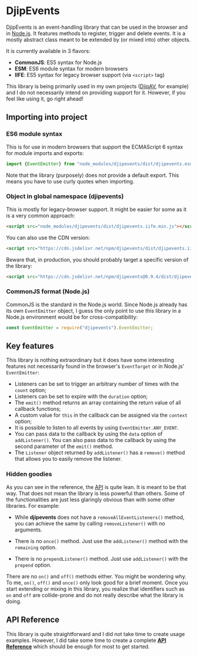# DjipEvents

DjipEvents is an event-handling library that can be used in the browser and in 
[Node.js](https://nodejs.org). It features methods to register, trigger and delete events. It is a 
mostly abstract class meant to be extended by (or mixed into) other objects. 
 
It is currently available in 3 flavors:

  * **CommonJS**: ES5 syntax for Node.js
  * **ESM**: ES6 module syntax for modern browsers
  * **IIFE**: ES5 syntax for legacy browser support (via `<script>` tag)

This library is being primarily used in my own projects ([DjipAV](https://github.com/djipco/djipav), 
for example) and I do not necessarily intend on providing support for it. However, if you feel like 
using it, go right ahead!

## Importing into project

### ES6 module syntax

This is for use in modern browsers that support the ECMAScript 6 syntax for module imports and 
exports:

```javascript
import {EventEmitter} from "node_modules/djipevents/dist/djipevents.esm.min.js";
```
Note that the library (purposely) does not provide a default export. This means you have to use 
curly quotes when importing.

### Object in global namespace (djipevents)

This is mostly for legacy-browser support. It might be easier for some as it is a very common 
approach:

```html
<script src="node_modules/djipevents/dist/djipevents.iife.min.js"></script>
```

You can also use the CDN version:

```html
<script src="https://cdn.jsdelivr.net/npm/djipevents/dist/djipevents.iife.min.js"></script>

```
Beware that, in production, you should probably target a specific version of the library:

```html
<script src="https://cdn.jsdelivr.net/npm/djipevents@0.9.4/dist/djipevents.iife.min.js"></script>

```

### CommonJS format (Node.js)

CommonJS is the standard in the Node.js world. Since Node.js already has its own `EventEmitter` 
object, I guess the only point to use this library in a Node.js environment would be for 
cross-compatibility: 

```javascript
const EventEmitter = require("djipevents").EventEmitter;
```

## Key features

This library is nothing extraordinary but it does have some interesting features not necessarily 
found in the browser's `EventTarget` or in Node.js' `EventEmitter`:

  * Listeners can be set to trigger an arbitrary number of times with the `count` option;
  * Listeners can be set to expire with the `duration` option;
  * The `emit()` method returns an array containing the return value of all callback functions;
  * A custom value for `this` in the callback can be assigned via the `context` option;
  * It is possible to listen to all events by using `EventEmitter.ANY_EVENT`.
  * You can pass data to the callback by using the `data` option of `addListener()`. You can also 
  pass data to the callback by using the second parameter of the `emit()` method.
  * The `Listener` object returned by `addListener()` has a `remove()` method that allows you to 
  easily remove the listener.
  
### Hidden goodies
  
As you can see in the reference, the [API](https://djipco.github.io/djipevents/EventEmitter.html) is 
quite lean. It is meant to be that way. That does not mean the library is less powerful than others. 
Some of the functionalities are just less glaringly obvious than with some other libraries. For 
example:

  * While **djipevents** does not have a `removeAllEventListeners()` method, you can achieve the 
  same by calling `removeListener()` with no arguments.
  
  * There is no `once()` method. Just use the `addListener()` method with the `remaining` option.

  * There is no `prependListener()` method. Just use `addListener()` with the `prepend` option.

There are no `on()` and `off()` methods either. You might be wondering why. To me, `on()`, `off()` 
and `once()` only look good for a brief moment. Once you start extending or mixing in this library, 
you realize that identifiers such as `on` and `off` are collide-prone and do not really describe 
what the library is doing.

## API Reference

This library is quite straightforward and I did not take time to create usage examples. However, I 
did take some time to create a complete 
**[API Reference](https://djipco.github.io/djipevents/EventEmitter.html)** which should be enough 
for most to get started.

